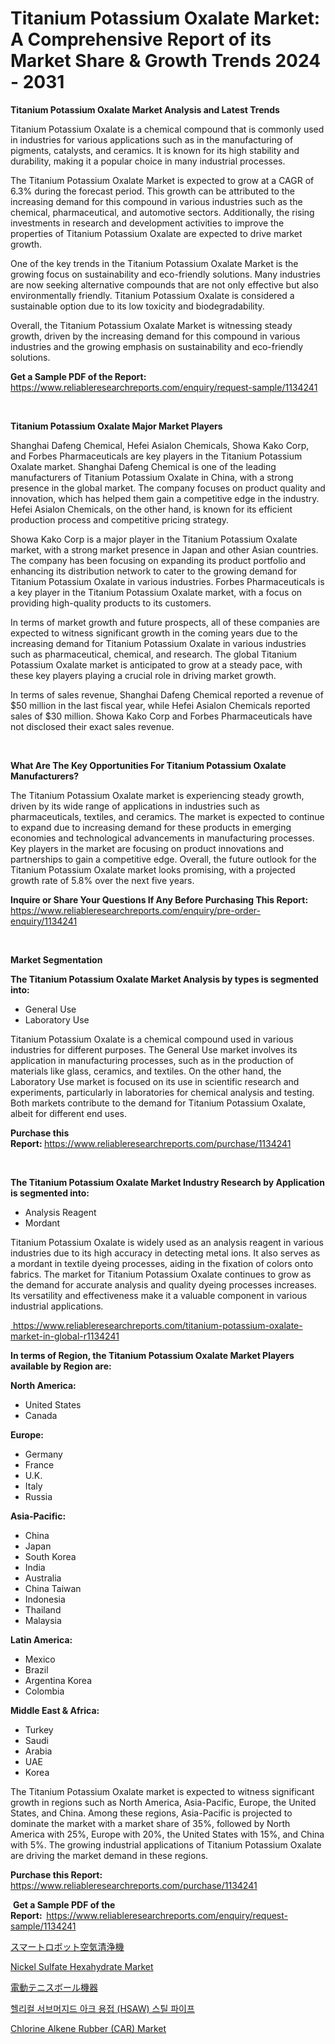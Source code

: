 <p><h1>Titanium Potassium Oxalate Market: A Comprehensive Report of its Market Share & Growth Trends 2024 - 2031</h1></p><p><strong>Titanium Potassium Oxalate Market Analysis and Latest Trends</strong></p>
<p><p>Titanium Potassium Oxalate is a chemical compound that is commonly used in industries for various applications such as in the manufacturing of pigments, catalysts, and ceramics. It is known for its high stability and durability, making it a popular choice in many industrial processes.</p><p>The Titanium Potassium Oxalate Market is expected to grow at a CAGR of 6.3% during the forecast period. This growth can be attributed to the increasing demand for this compound in various industries such as the chemical, pharmaceutical, and automotive sectors. Additionally, the rising investments in research and development activities to improve the properties of Titanium Potassium Oxalate are expected to drive market growth.</p><p>One of the key trends in the Titanium Potassium Oxalate Market is the growing focus on sustainability and eco-friendly solutions. Many industries are now seeking alternative compounds that are not only effective but also environmentally friendly. Titanium Potassium Oxalate is considered a sustainable option due to its low toxicity and biodegradability.</p><p>Overall, the Titanium Potassium Oxalate Market is witnessing steady growth, driven by the increasing demand for this compound in various industries and the growing emphasis on sustainability and eco-friendly solutions.</p></p>
<p><strong>Get a Sample PDF of the Report:&nbsp;</strong> <a href="https://www.reliableresearchreports.com/enquiry/request-sample/1134241">https://www.reliableresearchreports.com/enquiry/request-sample/1134241</a></p>
<p>&nbsp;</p>
<p><strong>Titanium Potassium Oxalate Major Market Players</strong></p>
<p><p>Shanghai Dafeng Chemical, Hefei Asialon Chemicals, Showa Kako Corp, and Forbes Pharmaceuticals are key players in the Titanium Potassium Oxalate market. Shanghai Dafeng Chemical is one of the leading manufacturers of Titanium Potassium Oxalate in China, with a strong presence in the global market. The company focuses on product quality and innovation, which has helped them gain a competitive edge in the industry. Hefei Asialon Chemicals, on the other hand, is known for its efficient production process and competitive pricing strategy.</p><p>Showa Kako Corp is a major player in the Titanium Potassium Oxalate market, with a strong market presence in Japan and other Asian countries. The company has been focusing on expanding its product portfolio and enhancing its distribution network to cater to the growing demand for Titanium Potassium Oxalate in various industries. Forbes Pharmaceuticals is a key player in the Titanium Potassium Oxalate market, with a focus on providing high-quality products to its customers.</p><p>In terms of market growth and future prospects, all of these companies are expected to witness significant growth in the coming years due to the increasing demand for Titanium Potassium Oxalate in various industries such as pharmaceutical, chemical, and research. The global Titanium Potassium Oxalate market is anticipated to grow at a steady pace, with these key players playing a crucial role in driving market growth.</p><p>In terms of sales revenue, Shanghai Dafeng Chemical reported a revenue of $50 million in the last fiscal year, while Hefei Asialon Chemicals reported sales of $30 million. Showa Kako Corp and Forbes Pharmaceuticals have not disclosed their exact sales revenue.</p></p>
<p>&nbsp;</p>
<p><strong>What Are The Key Opportunities For Titanium Potassium Oxalate Manufacturers?</strong></p>
<p><p>The Titanium Potassium Oxalate market is experiencing steady growth, driven by its wide range of applications in industries such as pharmaceuticals, textiles, and ceramics. The market is expected to continue to expand due to increasing demand for these products in emerging economies and technological advancements in manufacturing processes. Key players in the market are focusing on product innovations and partnerships to gain a competitive edge. Overall, the future outlook for the Titanium Potassium Oxalate market looks promising, with a projected growth rate of 5.8% over the next five years.</p></p>
<p><strong>Inquire or Share Your Questions If Any Before Purchasing This Report:</strong> <a href="https://www.reliableresearchreports.com/enquiry/pre-order-enquiry/1134241">https://www.reliableresearchreports.com/enquiry/pre-order-enquiry/1134241</a></p>
<p>&nbsp;</p>
<p><strong>Market Segmentation</strong></p>
<p><strong>The Titanium Potassium Oxalate Market Analysis by types is segmented into:</strong></p>
<p><ul><li>General Use</li><li>Laboratory Use</li></ul></p>
<p><p>Titanium Potassium Oxalate is a chemical compound used in various industries for different purposes. The General Use market involves its application in manufacturing processes, such as in the production of materials like glass, ceramics, and textiles. On the other hand, the Laboratory Use market is focused on its use in scientific research and experiments, particularly in laboratories for chemical analysis and testing. Both markets contribute to the demand for Titanium Potassium Oxalate, albeit for different end uses.</p></p>
<p><strong>Purchase this Report:&nbsp;</strong><a href="https://www.reliableresearchreports.com/purchase/1134241">https://www.reliableresearchreports.com/purchase/1134241</a></p>
<p>&nbsp;</p>
<p><strong>The Titanium Potassium Oxalate Market Industry Research by Application is segmented into:</strong></p>
<p><ul><li>Analysis Reagent</li><li>Mordant</li></ul></p>
<p><p>Titanium Potassium Oxalate is widely used as an analysis reagent in various industries due to its high accuracy in detecting metal ions. It also serves as a mordant in textile dyeing processes, aiding in the fixation of colors onto fabrics. The market for Titanium Potassium Oxalate continues to grow as the demand for accurate analysis and quality dyeing processes increases. Its versatility and effectiveness make it a valuable component in various industrial applications.</p></p>
<p><a href="https://www.reliableresearchreports.com/titanium-potassium-oxalate-market-in-global-r1134241">&nbsp;https://www.reliableresearchreports.com/titanium-potassium-oxalate-market-in-global-r1134241</a></p>
<p><strong>In terms of Region, the Titanium Potassium Oxalate Market Players available by Region are:</strong></p>
<p>
    <p> <strong> North America: </strong>
        <ul>
            <li>United States</li>
            <li>Canada</li>
        </ul>
        </p> 
    <p> <strong> Europe: </strong>
        <ul>
            <li>Germany</li>
            <li>France</li>
            <li>U.K.</li>
            <li>Italy</li>
            <li>Russia</li>
        </ul>
        </p> 
    <p> <strong> Asia-Pacific: </strong>
        <ul>
            <li>China</li>
            <li>Japan</li>
            <li>South Korea</li>
            <li>India</li>
            <li>Australia</li>
            <li>China Taiwan</li>
            <li>Indonesia</li>
            <li>Thailand</li>
            <li>Malaysia</li>
        </ul>
        </p> 
    <p> <strong> Latin America: </strong>
        <ul>
            <li>Mexico</li>
            <li>Brazil</li>
            <li>Argentina Korea</li>
            <li>Colombia</li>
        </ul>
        </p> 
    <p> <strong> Middle East & Africa: </strong>
        <ul>
            <li>Turkey</li>
            <li>Saudi</li>
            <li>Arabia</li>
            <li>UAE</li>
            <li>Korea</li>
        </ul>
    </p>
    </p>
<p><p>The Titanium Potassium Oxalate market is expected to witness significant growth in regions such as North America, Asia-Pacific, Europe, the United States, and China. Among these regions, Asia-Pacific is projected to dominate the market with a market share of 35%, followed by North America with 25%, Europe with 20%, the United States with 15%, and China with 5%. The growing industrial applications of Titanium Potassium Oxalate are driving the market demand in these regions.</p></p>
<p><strong>Purchase this Report: </strong><a href="https://www.reliableresearchreports.com/purchase/1134241">https://www.reliableresearchreports.com/purchase/1134241</a></p>
<p>&nbsp;<strong>Get a Sample PDF of the Report:&nbsp;&nbsp;</strong><a href="https://www.reliableresearchreports.com/enquiry/request-sample/1134241">https://www.reliableresearchreports.com/enquiry/request-sample/1134241</a></p>
<p><strong></strong></p>
<p><p><a href="https://github.com/CarlieShields/Market-Research-Report-List-1/blob/main/1934873104095.md">スマートロボット空気清浄機</a></p><p><a href="https://github.com/SheilaBruen2023/Market-Research-Report-List-1/blob/main/nickel-sulfate-hexahydrate-market.md">Nickel Sulfate Hexahydrate Market</a></p><p><a href="https://github.com/one-cool-chick/Market-Research-Report-List-1/blob/main/1167412104094.md">電動テニスボール機器</a></p><p><a href="https://github.com/fatmarawatan39/Market-Research-Report-List-1/blob/main/505975597623.md">헬리컬 서브머지드 아크 용접 (HSAW) 스틸 파이프</a></p><p><a href="https://github.com/marthawweekle/Market-Research-Report-List-1/blob/main/chlorine-alkene-rubber-car-market.md">Chlorine Alkene Rubber (CAR) Market</a></p></p>